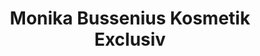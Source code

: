 ---
title: "Monika Bussenius Kosmetik Exclusiv"
url: /koethen-anhalt/monika-bussenius-kosmetik-exclusiv/
shop: Kosmetik
---